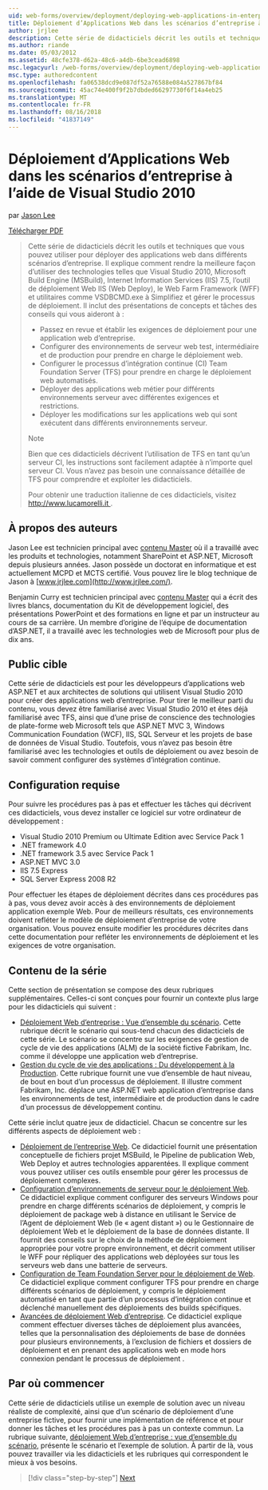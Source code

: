 ```yaml
---
uid: web-forms/overview/deployment/deploying-web-applications-in-enterprise-scenarios/deploying-web-applications-in-enterprise-scenarios
title: Déploiement d’Applications Web dans les scénarios d’entreprise à l’aide de Visual Studio 2010 | Microsoft Docs
author: jrjlee
description: Cette série de didacticiels décrit les outils et techniques que vous pouvez utiliser pour déployer des applications web dans différents scénarios d’entreprise. Elle explique comment tirer meilleur parti...
ms.author: riande
ms.date: 05/03/2012
ms.assetid: 48cfe378-d62a-48c6-a4db-6be3cead6898
msc.legacyurl: /web-forms/overview/deployment/deploying-web-applications-in-enterprise-scenarios/deploying-web-applications-in-enterprise-scenarios
msc.type: authoredcontent
ms.openlocfilehash: fa06538dcd9e087df52a76588e084a527867bf84
ms.sourcegitcommit: 45ac74e400f9f2b7dbded66297730f6f14a4eb25
ms.translationtype: MT
ms.contentlocale: fr-FR
ms.lasthandoff: 08/16/2018
ms.locfileid: "41837149"
---
```

<a name="deploying-web-applications-in-enterprise-scenarios-using-visual-studio-2010"></a>Déploiement d’Applications Web dans les scénarios d’entreprise à l’aide de Visual Studio 2010
====================
par [Jason Lee](https://github.com/jrjlee)

[Télécharger PDF](https://msdnshared.blob.core.windows.net/media/MSDNBlogsFS/prod.evol.blogs.msdn.com/CommunityServer.Blogs.Components.WeblogFiles/00/00/00/63/56/8130.DeployingWebAppsInEnterpriseScenarios.pdf)

> Cette série de didacticiels décrit les outils et techniques que vous pouvez utiliser pour déployer des applications web dans différents scénarios d’entreprise. Il explique comment rendre la meilleure façon d’utiliser des technologies telles que Visual Studio 2010, Microsoft Build Engine (MSBuild), Internet Information Services (IIS) 7.5, l’outil de déploiement Web IIS (Web Deploy), le Web Farm Framework (WFF) et utilitaires comme VSDBCMD.exe à Simplifiez et gérer le processus de déploiement. Il inclut des présentations de concepts et tâches des conseils qui vous aideront à :
> 
> - Passez en revue et établir les exigences de déploiement pour une application web d’entreprise.
> - Configurer des environnements de serveur web test, intermédiaire et de production pour prendre en charge le déploiement web.
> - Configurer le processus d’intégration continue (CI) Team Foundation Server (TFS) pour prendre en charge le déploiement web automatisés.
> - Déployer des applications web métier pour différents environnements serveur avec différentes exigences et restrictions.
> - Déployer les modifications sur les applications web qui sont exécutent dans différents environnements serveur.
> 
> > [!NOTE]
> > Bien que ces didacticiels décrivent l’utilisation de TFS en tant qu’un serveur CI, les instructions sont facilement adaptée à n’importe quel serveur CI. Vous n’avez pas besoin une connaissance détaillée de TFS pour comprendre et exploiter les didacticiels.
> 
> 
> Pour obtenir une traduction italienne de ces didacticiels, visitez [ http://www.lucamorelli.it ](http://www.lucamorelli.it).


## <a name="about-the-authors"></a>À propos des auteurs

Jason Lee est technicien principal avec [contenu Master](http://www.contentmaster.com/) où il a travaillé avec les produits et technologies, notamment SharePoint et ASP.NET, Microsoft depuis plusieurs années. Jason possède un doctorat en informatique et est actuellement MCPD et MCTS certifié. Vous pouvez lire le blog technique de Jason à [www.jrjlee.com](http://www.jrjlee.com/).

Benjamin Curry est technicien principal avec [contenu Master](http://www.contentmaster.com/) qui a écrit des livres blancs, documentation du Kit de développement logiciel, des présentations PowerPoint et des formations en ligne et par un instructeur au cours de sa carrière. Un membre d’origine de l’équipe de documentation d’ASP.NET, il a travaillé avec les technologies web de Microsoft pour plus de dix ans.

## <a name="target-audience"></a>Public cible

Cette série de didacticiels est pour les développeurs d’applications web ASP.NET et aux architectes de solutions qui utilisent Visual Studio 2010 pour créer des applications web d’entreprise. Pour tirer le meilleur parti du contenu, vous devez être familiarisé avec Visual Studio 2010 et êtes déjà familiarisé avec TFS, ainsi que d’une prise de conscience des technologies de plate-forme web Microsoft tels que ASP.NET MVC 3, Windows Communication Foundation (WCF), IIS, SQL Serveur et les projets de base de données de Visual Studio. Toutefois, vous n’avez pas besoin être familiarisé avec les technologies et outils de déploiement ou avez besoin de savoir comment configurer des systèmes d’intégration continue.

## <a name="requirements"></a>Configuration requise

Pour suivre les procédures pas à pas et effectuer les tâches qui décrivent ces didacticiels, vous devez installer ce logiciel sur votre ordinateur de développement :

- Visual Studio 2010 Premium ou Ultimate Edition avec Service Pack 1
- .NET framework 4.0
- .NET framework 3.5 avec Service Pack 1
- ASP.NET MVC 3.0
- IIS 7.5 Express
- SQL Server Express 2008 R2

Pour effectuer les étapes de déploiement décrites dans ces procédures pas à pas, vous devez avoir accès à des environnements de déploiement application exemple Web. Pour de meilleurs résultats, ces environnements doivent refléter le modèle de déploiement d’entreprise de votre organisation. Vous pouvez ensuite modifier les procédures décrites dans cette documentation pour refléter les environnements de déploiement et les exigences de votre organisation.

## <a name="series-contents"></a>Contenu de la série

Cette section de présentation se compose des deux rubriques supplémentaires. Celles-ci sont conçues pour fournir un contexte plus large pour les didacticiels qui suivent :

- [Déploiement Web d’entreprise : Vue d’ensemble du scénario](enterprise-web-deployment-scenario-overview.md). Cette rubrique décrit le scénario qui sous-tend chacun des didacticiels de cette série. Le scénario se concentre sur les exigences de gestion de cycle de vie des applications (ALM) de la société fictive Fabrikam, Inc. comme il développe une application web d’entreprise.
- [Gestion du cycle de vie des applications : Du développement à la Production](application-lifecycle-management-from-development-to-production.md). Cette rubrique fournit une vue d’ensemble de haut niveau, de bout en bout d’un processus de déploiement. Il illustre comment Fabrikam, Inc. déplace une ASP.NET web application d’entreprise dans les environnements de test, intermédiaire et de production dans le cadre d’un processus de développement continu.

Cette série inclut quatre jeux de didacticiel. Chacun se concentre sur les différents aspects de déploiement web :

- [Déploiement de l’entreprise Web](../web-deployment-in-the-enterprise/web-deployment-in-the-enterprise.md). Ce didacticiel fournit une présentation conceptuelle de fichiers projet MSBuild, le Pipeline de publication Web, Web Deploy et autres technologies apparentées. Il explique comment vous pouvez utiliser ces outils ensemble pour gérer les processus de déploiement complexes.
- [Configuration d’environnements de serveur pour le déploiement Web](../configuring-server-environments-for-web-deployment/configuring-server-environments-for-web-deployment.md). Ce didacticiel explique comment configurer des serveurs Windows pour prendre en charge différents scénarios de déploiement, y compris le déploiement de package web à distance en utilisant le Service de l’Agent de déploiement Web (le « agent distant ») ou le Gestionnaire de déploiement Web et le déploiement de la base de données distante. Il fournit des conseils sur le choix de la méthode de déploiement appropriée pour votre propre environnement, et décrit comment utiliser le WFF pour répliquer des applications web déployées sur tous les serveurs web dans une batterie de serveurs.
- [Configuration de Team Foundation Server pour le déploiement de Web](../configuring-team-foundation-server-for-web-deployment/configuring-team-foundation-server-for-web-deployment.md). Ce didacticiel explique comment configurer TFS pour prendre en charge différents scénarios de déploiement, y compris le déploiement automatisé en tant que partie d’un processus d’intégration continue et déclenché manuellement des déploiements des builds spécifiques.
- [Avancées de déploiement Web d’entreprise](../advanced-enterprise-web-deployment/advanced-enterprise-web-deployment.md). Ce didacticiel explique comment effectuer diverses tâches de déploiement plus avancées, telles que la personnalisation des déploiements de base de données pour plusieurs environnements, à l’exclusion de fichiers et dossiers de déploiement et en prenant des applications web en mode hors connexion pendant le processus de déploiement .

## <a name="where-to-start"></a>Par où commencer

Cette série de didacticiels utilise un exemple de solution avec un niveau réaliste de complexité, ainsi que d’un scénario de déploiement d’une entreprise fictive, pour fournir une implémentation de référence et pour donner les tâches et les procédures pas à pas un contexte commun. La rubrique suivante, [déploiement Web d’entreprise : vue d’ensemble du scénario](enterprise-web-deployment-scenario-overview.md), présente le scénario et l’exemple de solution. À partir de là, vous pouvez travailler via les didacticiels et les rubriques qui correspondent le mieux à vos besoins.

> [!div class="step-by-step"]
> [Next](enterprise-web-deployment-scenario-overview.md)
